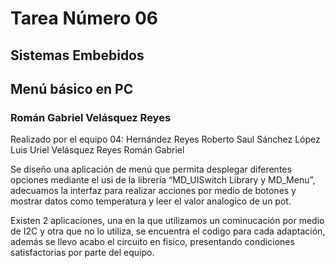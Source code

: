 # Tarea Número 06
## Sistemas Embebidos
## Menú básico en PC
### Román Gabriel Velásquez Reyes

Realizado por el equipo 04: 
Hernández Reyes Roberto Saul
Sánchez López Luis Uriel
Velásquez Reyes Román Gabriel

Se diseño una aplicación de menú que permita desplegar diferentes opciones mediante el usi
de la librería “MD_UISwitch Library y MD_Menu”, adecuamos la interfaz para realizar acciones
por medio de botones y mostrar datos como temperatura y leer el valor analogico de un pot.

Existen 2 aplicaciones, una en la que utilizamos un cominucación por medio de I2C y otra que
no lo utiliza, se encuentra el codigo para cada adaptación, además se llevo acabo el circuito
en fisico, presentando condiciones satisfactorias por parte del equipo.
